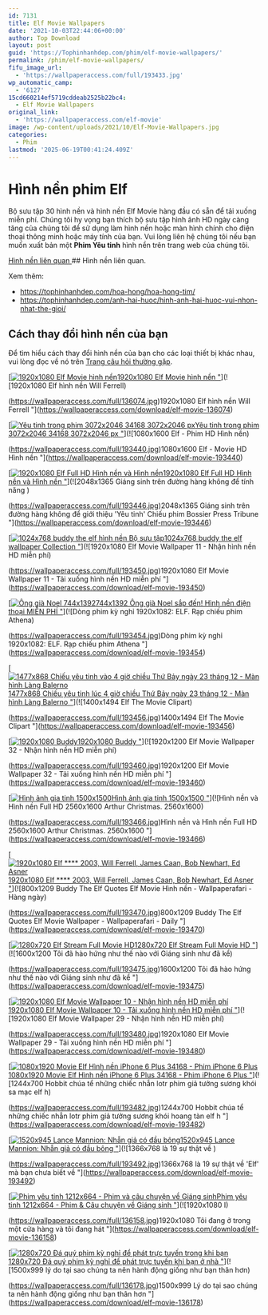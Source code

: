 ```yaml
---
id: 7131
title: Elf Movie Wallpapers
date: '2021-10-03T22:44:06+00:00'
author: Top Download
layout: post
guid: 'https://Tophinhanhdep.com/phim/elf-movie-wallpapers/'
permalink: /phim/elf-movie-wallpapers/
fifu_image_url:
  - 'https://wallpaperaccess.com/full/193433.jpg'
wp_automatic_camp:
  - '6127'
15cd660214ef5719cddeab2525b22bc4:
  - Elf Movie Wallpapers
original_link:
  - 'https://wallpaperaccess.com/elf-movie'
image: /wp-content/uploads/2021/10/Elf-Movie-Wallpapers.jpg
categories:
  - Phim
lastmod: '2025-06-19T00:41:24.409Z'
---
```

# Hình nền phim Elf

Bộ sưu tập 30 hình nền và hình nền Elf Movie hàng đầu có sẵn để tải xuống miễn phí. Chúng tôi hy vọng bạn thích bộ sưu tập hình ảnh HD ngày càng tăng của chúng tôi để sử dụng làm hình nền hoặc màn hình chính cho điện thoại thông minh hoặc máy tính của bạn. Vui lòng liên hệ chúng tôi nếu bạn muốn xuất bản một **Phim Yêu tinh** hình nền trên trang web của chúng tôi.

[Hình nền liên quan ](#related) ## Hình nền liên quan.

   
 Xem thêm:

   
- <https://tophinhanhdep.com/hoa-hong/hoa-hong-tim/>
- <https://tophinhanhdep.com/anh-hai-huoc/hinh-anh-hai-huoc-vui-nhon-nhat-the-gioi/>

## Cách thay đổi hình nền của bạn

Để tìm hiểu cách thay đổi hình nền của bạn cho các loại thiết bị khác nhau, vui lòng đọc về nó trên [Trang câu hỏi thường gặp](https://tophinhanhdep.com/faq/).

  
[[![1920x1080 Elf Movie hình nền](https://wallpaperaccess.com/full/193433.jpg)1920x1080 Elf Movie hình nền "](https://wallpaperaccess.com/download/elf-movie-193433)](![1920x1080 Elf hình nền Will Ferrell)

(https://wallpaperaccess.com/full/136074.jpg)1920x1080 Elf hình nền Will Ferrell "](https://wallpaperaccess.com/download/elf-movie-136074)

[[![Yêu tinh trong phim 3072x2046 34168 3072x2046 px](https://wallpaperaccess.com/full/193436.jpg)Yêu tinh trong phim 3072x2046 34168 3072x2046 px "](https://wallpaperaccess.com/download/elf-movie-193436)](![1080x1600 Elf - Phim HD Hình nền)

(https://wallpaperaccess.com/full/193440.jpg)1080x1600 Elf - Movie HD Hình nền "](https://wallpaperaccess.com/download/elf-movie-193440)

[[![1920x1080 Elf Full HD Hình nền và Hình nền](https://wallpaperaccess.com/full/136086.jpg)1920x1080 Elf Full HD Hình nền và Hình nền "](https://wallpaperaccess.com/download/elf-movie-136086)](![2048x1365 Giáng sinh trên đường hàng không để tính năng )

(https://wallpaperaccess.com/full/193446.jpg)2048x1365 Giáng sinh trên đường hàng không để giới thiệu 'Yêu tinh' Chiếu phim Bossier Press Tribune "](https://wallpaperaccess.com/download/elf-movie-193446)

[[![1024x768 buddy the elf hình nền Bộ sưu tập](https://wallpaperaccess.com/full/193448.jpg)1024x768 buddy the elf wallpaper Collection "](https://wallpaperaccess.com/download/elf-movie-193448)](![1920x1080 Elf Movie Wallpaper 11 - Nhận hình nền HD miễn phí)

(https://wallpaperaccess.com/full/193450.jpg)1920x1080 Elf Movie Wallpaper 11 - Tải xuống hình nền HD miễn phí "](https://wallpaperaccess.com/download/elf-movie-193450)

[[![Ông già Noel 744x1392](https://wallpaperaccess.com/full/193452.jpg)744x1392 Ông già Noel sắp đến! Hình nền điện thoại MIỄN PHÍ "](https://wallpaperaccess.com/download/elf-movie-193452)](![Dòng phim kỳ nghỉ 1920x1082: ELF.  Rạp chiếu phim Athena)

(https://wallpaperaccess.com/full/193454.jpg)Dòng phim kỳ nghỉ 1920x1082: ELF. Rạp chiếu phim Athena "](https://wallpaperaccess.com/download/elf-movie-193454)

[[![1477x868 Chiếu yêu tinh vào 4 giờ chiều Thứ Bảy ngày 23 tháng 12 - Màn hình Làng Balerno](https://wallpaperaccess.com/full/193455.jpg)1477x868 Chiếu yêu tinh lúc 4 giờ chiều Thứ Bảy ngày 23 tháng 12 - Màn hình Làng Balerno "](https://wallpaperaccess.com/download/elf-movie-193455)](![1400x1494 Elf The Movie Clipart)

(https://wallpaperaccess.com/full/193456.jpg)1400x1494 Elf The Movie Clipart "](https://wallpaperaccess.com/download/elf-movie-193456)

[[![1920x1080 Buddy](https://wallpaperaccess.com/full/193458.jpg)1920x1080 Buddy "](https://wallpaperaccess.com/download/elf-movie-193458)](![1920x1200 Elf Movie Wallpaper 32 - Nhận hình nền HD miễn phí)

(https://wallpaperaccess.com/full/193460.jpg)1920x1200 Elf Movie Wallpaper 32 - Tải xuống hình nền HD miễn phí "](https://wallpaperaccess.com/download/elf-movie-193460)

[[![Hình ảnh gia tinh 1500x1500](https://wallpaperaccess.com/full/193463.jpg)Hình ảnh gia tinh 1500x1500 "](https://wallpaperaccess.com/download/elf-movie-193463)](![Hình nền và Hình nền Full HD 2560x1600 Arthur Christmas.  2560x1600)

(https://wallpaperaccess.com/full/193466.jpg)Hình nền và Hình nền Full HD 2560x1600 Arthur Christmas. 2560x1600 "](https://wallpaperaccess.com/download/elf-movie-193466)

[[![1920x1080 Elf **** 2003, Will Ferrell, James Caan, Bob Newhart, Ed Asner](https://wallpaperaccess.com/full/136136.jpg)1920x1080 Elf \*\*\*\* 2003, Will Ferrell, James Caan, Bob Newhart, Ed Asner "](https://wallpaperaccess.com/download/elf-movie-136136)](![800x1209 Buddy The Elf Quotes Elf Movie Hình nền - Wallpaperafari - Hàng ngày)

(https://wallpaperaccess.com/full/193470.jpg)800x1209 Buddy The Elf Quotes Elf Movie Wallpaper - Wallpaperafari - Daily "](https://wallpaperaccess.com/download/elf-movie-193470)

[[![1280x720 Elf Stream Full Movie HD](https://wallpaperaccess.com/full/193473.jpg)1280x720 Elf Stream Full Movie HD "](https://wallpaperaccess.com/download/elf-movie-193473)](![1600x1200 Tôi đã hào hứng như thế nào với Giáng sinh như đã kể)

(https://wallpaperaccess.com/full/193475.jpg)1600x1200 Tôi đã hào hứng như thế nào với Giáng sinh như đã kể "](https://wallpaperaccess.com/download/elf-movie-193475)

[[![1920x1080 Elf Movie Wallpaper 10 - Nhận hình nền HD miễn phí](https://wallpaperaccess.com/full/193476.jpg)1920x1080 Elf Movie Wallpaper 10 - Tải xuống hình nền HD miễn phí "](https://wallpaperaccess.com/download/elf-movie-193476)](![1920x1080 Elf Movie Wallpaper 29 - Nhận hình nền HD miễn phí)

(https://wallpaperaccess.com/full/193480.jpg)1920x1080 Elf Movie Wallpaper 29 - Tải xuống hình nền HD miễn phí "](https://wallpaperaccess.com/download/elf-movie-193480)

[[![1080x1920 Movie Elf Hình nền iPhone 6 Plus 34168 - Phim iPhone 6 Plus](https://wallpaperaccess.com/full/193481.jpg)1080x1920 Movie Elf Hình nền iPhone 6 Plus 34168 - Phim iPhone 6 Plus "](https://wallpaperaccess.com/download/elf-movie-193481)](![1244x700 Hobbit chúa tể những chiếc nhẫn lotr phim giả tưởng sương khói sa mạc elf h)

(https://wallpaperaccess.com/full/193482.jpg)1244x700 Hobbit chúa tể những chiếc nhẫn lotr phim giả tưởng sương khói hoang tàn elf h "](https://wallpaperaccess.com/download/elf-movie-193482)

[[![1520x945 Lance Mannion: Nhẫn giả có đầu bông](https://wallpaperaccess.com/full/193483.jpg)1520x945 Lance Mannion: Nhẫn giả có đầu bông "](https://wallpaperaccess.com/download/elf-movie-193483)](![1366x768 là 19 sự thật về )

(https://wallpaperaccess.com/full/193492.jpg)1366x768 là 19 sự thật về 'Elf' mà bạn chưa biết về "](https://wallpaperaccess.com/download/elf-movie-193492)

[[![Phim yêu tinh 1212x664 - Phim và câu chuyện về Giáng sinh](https://wallpaperaccess.com/full/136153.jpg)Phim yêu tinh 1212x664 - Phim &amp; Câu chuyện về Giáng sinh "](https://wallpaperaccess.com/download/elf-movie-136153)](![1920x1080 I)

(https://wallpaperaccess.com/full/136158.jpg)1920x1080 Tôi đang ở trong một cửa hàng và tôi đang hát "](https://wallpaperaccess.com/download/elf-movie-136158)

[[![1280x720 Đá quý phim kỳ nghỉ để phát trực tuyến trong khi bạn](https://wallpaperaccess.com/full/193554.jpg)1280x720 Đá quý phim kỳ nghỉ để phát trực tuyến khi bạn ở nhà "](https://wallpaperaccess.com/download/elf-movie-193554)](![1500x999 lý do tại sao chúng ta nên hành động giống như bạn thân hơn)

(https://wallpaperaccess.com/full/136178.jpg)1500x999 Lý do tại sao chúng ta nên hành động giống như bạn thân hơn "](https://wallpaperaccess.com/download/elf-movie-136178)
